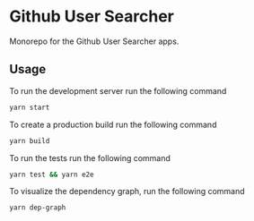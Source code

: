 # Github User Searcher

Monorepo for the Github User Searcher apps.

## Usage

To run the development server run the following command

```bash
yarn start
```

To create a production build run the following command

```bash
yarn build
```

To run the tests run the following command

```bash
yarn test && yarn e2e
```

To visualize the dependency graph, run the following command

```bash
yarn dep-graph
```
